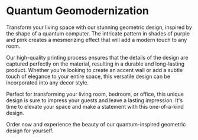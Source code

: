<!--font:Poppins-->

# Quantum Geomodernization

Transform your living space with our stunning geometric design, inspired by the shape of a quantum computer. The intricate pattern in shades of purple and pink creates a mesmerizing effect that will add a modern touch to any room.

Our high-quality printing process ensures that the details of the design are captured perfectly on the material, resulting in a durable and long-lasting product. Whether you're looking to create an accent wall or add a subtle touch of elegance to your entire space, this versatile design can be incorporated into any decor style.

Perfect for transforming your living room, bedroom, or office, this unique design is sure to impress your guests and leave a lasting impression. It's time to elevate your space and make a statement with this one-of-a-kind design.

Order now and experience the beauty of our quantum-inspired geometric design for yourself.

<!--

Write me markdown content of website with wallpaper:

"A geometric design in shades of purple and pink, inspired by the shape of a quantum computer"

The header of the page should not be copy of the text but rather a real content of the website which is using this wallpaper.


---


# Quantum Wallpaper

Welcome to our website featuring a stunning geometric wallpaper inspired by the shape of a quantum computer. The wallpaper showcases a beautiful blend of shades of purple and pink, creating a mesmerizing effect that will add a unique touch to any room.

Our wallpaper is made from high-quality materials, ensuring durability and easy maintenance. The design is perfect for adding a modern and sophisticated look to your home or office space.

Whether you're a fan of science, technology, or just love the look of this striking design, our quantum wallpaper is sure to impress. Order now and transform your walls with this one-of-a-kind wallpaper.


---


Heading should not include word "wallpaper". The website should not be about the wallpaper itself, wallpaper is just a related background, rewrite whole content.


---


# Quantum-Inspired Geometric Design for a Modern Look

Introducing our latest addition to the collection - a stunning geometric design in shades of purple and pink, inspired by the shape of a quantum computer. This unique design is perfect for those who appreciate modern art and want to add a touch of sophistication to their living space.

Our quantum-inspired design is printed on high-quality materials, ensuring durability and longevity. The intricate pattern creates a mesmerizing effect that will leave your guests in awe.

Whether you're looking to transform your living room, bedroom, or office space, this design is versatile enough to complement any decor style. It's perfect for creating an accent wall or adding a subtle touch of elegance to your entire room.

Order now and experience the beauty of our quantum-inspired geometric design for yourself.


---


Heading is too long, rewrite whole content.


---


# Modernize Your Space with a Quantum-Inspired Geometric Design

Elevate your living space with our latest addition to the collection - a stunning geometric design in shades of purple and pink, inspired by the shape of a quantum computer. This unique design is perfect for those who appreciate modern art and want to add a touch of sophistication to their home or office.

Our high-quality printing process ensures that the intricate details of the design are captured perfectly on the material, resulting in a durable and long-lasting product. The mesmerizing effect of the pattern will create a focal point in any room, making it perfect for creating an accent wall or adding a subtle touch of elegance to your entire space.

This versatile design can be incorporated into any decor style, from minimalist to eclectic, making it a great addition to any home or office. It's perfect for transforming your living room, bedroom, or workspace into a modern and sophisticated environment.

Order now and experience the beauty of our quantum-inspired geometric design for yourself. It's time to modernize your space and make a statement with this one-of-a-kind design.


---


Heading is too long, rewrite whole content.


---


# Add a Modern Touch with a Quantum-Inspired Geometric Design

Transform your living space with our stunning geometric design, inspired by the shape of a quantum computer. The intricate pattern in shades of purple and pink creates a mesmerizing effect that will add a modern touch to any room.

Our high-quality printing process ensures that the details of the design are captured perfectly on the material, resulting in a durable and long-lasting product. Whether you're looking to create an accent wall or add a subtle touch of elegance to your entire space, this versatile design can be incorporated into any decor style.

Perfect for transforming your living room, bedroom, or office, this unique design is sure to impress your guests and leave a lasting impression. It's time to elevate your space and make a statement with this one-of-a-kind design.

Order now and experience the beauty of our quantum-inspired geometric design for yourself.


---


Write me a Google font which is best fitting for the website.

Pick from the list:
- Montserrat
- Playfair Display
- Raleway
- Great Vibes
- Inter
- Dancing Script
- Futura
- Poppins
- Open Sans
- Alegreya
- IBM Plex Sans
- Lato
- Exo 2
- Barlow Condensed
- Roboto
- Orbitron
- Lobster


Write just the font name nothing else.


---


Poppins

-->

